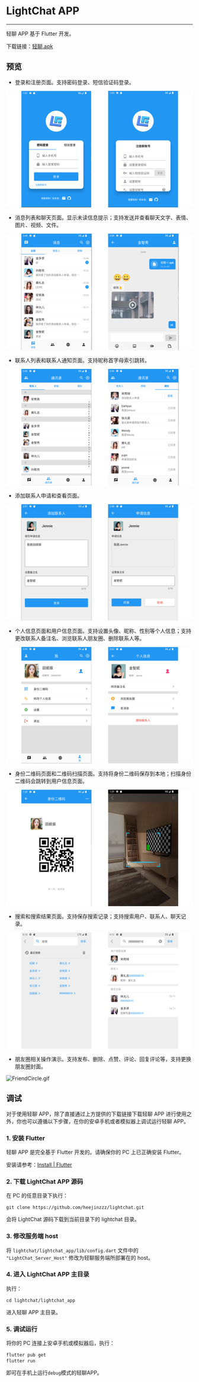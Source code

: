 # LightChat APP

---

轻聊 APP 基于 Flutter 开发。

下载链接：[轻聊.apk](https://pan.xunlei.com/s/VNKYt2mbHm-g19zWBYnm63LsA1?pwd=ng98)

## 预览

* 登录和注册页面。支持密码登录、短信验证码登录。

![LoginAndRegister.png](preview_images/LoginAndRegister.png)
<br>

* 消息列表和聊天页面。显示未读信息提示；支持发送并查看聊天文字、表情、图片、视频、文件。

![MessageAndChat.png](preview_images/MessageAndChat.png)
<br>

* 联系人列表和联系人通知页面。支持昵称首字母索引跳转。

![Friend.png](preview_images/Friend.png)
<br>

* 添加联系人申请和查看页面。

![AddFriend.png](preview_images/AddFriend.png)
<br>

* 个人信息页面和用户信息页面。支持设置头像、昵称、性别等个人信息；支持更改联系人备注名、浏览联系人朋友圈、删除联系人等。

![profile.png](preview_images/Profile.png)
<br>

* 身份二维码页面和二维码扫描页面。支持将身份二维码保存到本地；扫描身份二维码会跳转到用户信息页面。

![QrCodeAndQrScan.png](preview_images/QrCodeAndQrScan.png)
<br>

* 搜索和搜索结果页面。支持保存搜索记录；支持搜索用户、联系人、聊天记录。

![Search.png](preview_images/Search.png)
<br>

* 朋友圈相关操作演示。支持发布、删除、点赞、评论、回复评论等，支持更换朋友圈封面。

![FriendCircle.gif](preview_images/FriendCircle.gif)
<br>

## 调试

对于使用轻聊 APP，除了直接通过上方提供的下载链接下载轻聊 APP 进行使用之外，你也可以遵循以下步骤，在你的安卓手机或者模拟器上调试运行轻聊 APP。

### 1. 安装 Flutter

轻聊 APP 是完全基于 Flutter 开发的。请确保你的 PC 上已正确安装 Flutter。

安装请参考：[Install | Flutter](https://docs.flutter.dev/get-started/install)

### 2. 下载 LightChat APP 源码

在 PC 的任意目录下执行：
```shell
git clone https://github.com/heejinzzz/lightchat.git
```
会将 LightChat 源码下载到当前目录下的 lightchat 目录。

### 3. 修改服务端 host
将 `lightchat/lightchat_app/lib/config.dart` 文件中的 `"LightChat_Server_Host"` 修改为轻聊服务端所部署在的 host。

### 4. 进入 LightChat APP 主目录
执行：
```shell
cd lightchat/lightchat_app
```
进入轻聊 APP 主目录。

### 5. 调试运行
将你的 PC 连接上安卓手机或模拟器后，执行：
```shell
flutter pub get
flutter run
```
即可在手机上运行`debug`模式的轻聊APP。